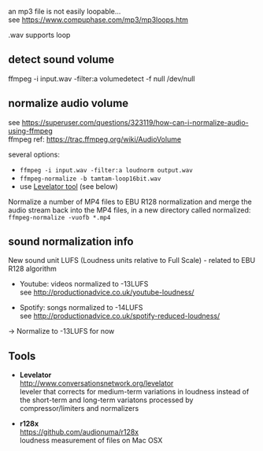 an mp3 file is not easily loopable...   
see https://www.compuphase.com/mp3/mp3loops.htm  

.wav supports loop

## detect sound volume
ffmpeg -i input.wav -filter:a volumedetect -f null /dev/null

## normalize audio volume
see https://superuser.com/questions/323119/how-can-i-normalize-audio-using-ffmpeg  
ffmpeg ref: https://trac.ffmpeg.org/wiki/AudioVolume

several options:  
- `ffmpeg -i input.wav -filter:a loudnorm output.wav`
- `ffmpeg-normalize -b tamtam-loop16bit.wav`
- use [Levelator tool](http://www.conversationsnetwork.org/levelator) (see below)

Normalize a number of MP4 files to EBU R128 normalization and merge the audio stream back into the MP4 files, in a new directory called normalized:  
`ffmpeg-normalize -vuofb *.mp4`


## sound normalization info
New sound unit LUFS (Loudness units relative to Full Scale) - related to EBU R128 algorithm

- Youtube: videos normalized to -13LUFS  
see http://productionadvice.co.uk/youtube-loudness/

- Spotify: songs normalized to -14LUFS  
see http://productionadvice.co.uk/spotify-reduced-loudness/

-> Normalize to -13LUFS for now

## Tools

- **Levelator**  
http://www.conversationsnetwork.org/levelator  
leveler that corrects for medium-term variations in loudness instead of the short-term and long-term variatons processed by compressor/limiters and normalizers

- **r128x**  
https://github.com/audionuma/r128x  
loudness measurement of files on Mac OSX 


